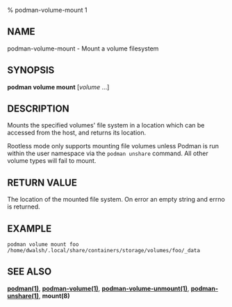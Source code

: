 % podman-volume-mount 1

## NAME

podman\-volume\-mount - Mount a volume filesystem

## SYNOPSIS

**podman volume mount** [*volume* ...]

## DESCRIPTION

Mounts the specified volumes' file system in a location which can be
accessed from the host, and returns its location.

Rootless mode only supports mounting file volumes unless Podman is run within the user namespace
via the `podman unshare` command. All other volume types will fail to mount.

## RETURN VALUE

The location of the mounted file system. On error an empty string and errno is
returned.

## EXAMPLE

```
podman volume mount foo
/home/dwalsh/.local/share/containers/storage/volumes/foo/_data
```

## SEE ALSO

**[podman(1)](podman.md)**, **[podman-volume(1)](podman-volume/podman-volume.md)**, **[podman-volume-unmount(1)](podman-volume/podman-volume-unmount.md)**, **[podman-unshare(1)](podman-unshare.md)**, **mount(8)**
